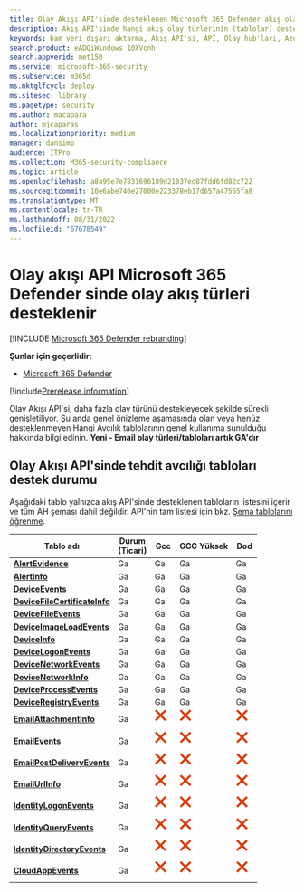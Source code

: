 ```yaml
---
title: Olay Akışı API'sinde desteklenen Microsoft 365 Defender akış olayı türleri
description: Akış API'sinde hangi akış olay türlerinin (tablolar) desteklendiği hakkında bilgi edinin
keywords: ham veri dışarı aktarma, Akış API'si, API, Olay hub'ları, Azure depolama, depolama hesabı, Tehdit Avcılığı, ham veri paylaşımı
search.product: eADQiWindows 10XVcnh
search.appverid: met150
ms.service: microsoft-365-security
ms.subservice: m365d
ms.mktglfcycl: deploy
ms.sitesec: library
ms.pagetype: security
ms.author: macapara
author: mjcaparas
ms.localizationpriority: medium
manager: dansimp
audience: ITPro
ms.collection: M365-security-compliance
ms.topic: article
ms.openlocfilehash: a8a95e7e7831696189d21037ed87fdd6fd82c722
ms.sourcegitcommit: 10e6abe740e27000e223378eb17d657a47555fa8
ms.translationtype: MT
ms.contentlocale: tr-TR
ms.lasthandoff: 08/31/2022
ms.locfileid: "67678549"
---
```

# <a name="supported-microsoft-365-defender-streaming-event-types-in-event-streaming-api"></a>Olay akışı API Microsoft 365 Defender sinde olay akış türleri desteklenir

[!INCLUDE [Microsoft 365 Defender rebranding](../../includes/microsoft-defender.md)]

**Şunlar için geçerlidir:**
- [Microsoft 365 Defender](https://go.microsoft.com/fwlink/?linkid=2118804)

[!include[Prerelease information](../../includes/prerelease.md)]


Olay Akışı API'si, daha fazla olay türünü destekleyecek şekilde sürekli genişletiliyor. Şu anda genel önizleme aşamasında olan veya henüz desteklenmeyen Hangi Avcılık tablolarının genel kullanıma sunulduğu hakkında bilgi edinin. 
**Yeni - Email olay türleri/tabloları artık GA'dır**

## <a name="hunting-tables-support-status-in-event-streaming-api"></a>Olay Akışı API'sinde tehdit avcılığı tabloları destek durumu

Aşağıdaki tablo yalnızca akış API'sinde desteklenen tabloların listesini içerir ve tüm AH şeması dahil değildir. API'nin tam listesi için bkz. [Şema tablolarını öğrenme](advanced-hunting-schema-tables.md#learn-the-schema-tables).

| Tablo adı | Durum<br>(Ticari) | Gcc | GCC Yüksek | Dod |
|----|----|----|----|----|
| **[AlertEvidence](advanced-hunting-alertevidence-table.md)** | Ga | Ga | Ga | Ga |
| **[AlertInfo](advanced-hunting-alertinfo-table.md)** | Ga | Ga | Ga | Ga |
| **[DeviceEvents](advanced-hunting-deviceevents-table.md)** |Ga | Ga | Ga | Ga |
| **[DeviceFileCertificateInfo](advanced-hunting-DeviceFileCertificateInfo-table.md)** |Ga | Ga | Ga | Ga |
| **[DeviceFileEvents](advanced-hunting-devicefileevents-table.md)** | Ga | Ga | Ga | Ga |
| **[DeviceImageLoadEvents](advanced-hunting-deviceimageloadevents-table.md)** | Ga | Ga | Ga | Ga |
| **[DeviceInfo](advanced-hunting-deviceinfo-table.md)** | Ga | Ga | Ga | Ga |
| **[DeviceLogonEvents](advanced-hunting-devicelogonevents-table.md)** | Ga | Ga | Ga | Ga |
| **[DeviceNetworkEvents](advanced-hunting-devicenetworkevents-table.md)** |Ga | Ga | Ga | Ga |
| **[DeviceNetworkInfo](advanced-hunting-devicenetworkinfo-table.md)** | Ga | Ga | Ga | Ga |
| **[DeviceProcessEvents](advanced-hunting-deviceprocessevents-table.md)** | Ga | Ga | Ga | Ga |
| **[DeviceRegistryEvents](advanced-hunting-deviceregistryevents-table.md)** | Ga | Ga | Ga | Ga |
| **[EmailAttachmentInfo](advanced-hunting-emailattachmentinfo-table.md)** | Ga |![Hayır](../defender-endpoint/images/svg/check-no.svg)|![Hayır](../defender-endpoint/images/svg/check-no.svg)|![Hayır](../defender-endpoint/images/svg/check-no.svg)|
| **[EmailEvents](advanced-hunting-emailevents-table.md)** | Ga |![Hayır](../defender-endpoint/images/svg/check-no.svg)|![Hayır](../defender-endpoint/images/svg/check-no.svg)|![Hayır](../defender-endpoint/images/svg/check-no.svg)|
| **[EmailPostDeliveryEvents](advanced-hunting-emailpostdeliveryevents-table.md)** | Ga |![Hayır](../defender-endpoint/images/svg/check-no.svg)|![Hayır](../defender-endpoint/images/svg/check-no.svg)|![Hayır](../defender-endpoint/images/svg/check-no.svg)|
| **[EmailUrlInfo](advanced-hunting-emailurlinfo-table.md)** | Ga |![Hayır](../defender-endpoint/images/svg/check-no.svg)|![Hayır](../defender-endpoint/images/svg/check-no.svg)|![Hayır](../defender-endpoint/images/svg/check-no.svg)|
| **[IdentityLogonEvents](advanced-hunting-identitylogonevents-table.md)**|Ga|![Hayır](../defender-endpoint/images/svg/check-no.svg)|![Hayır](../defender-endpoint/images/svg/check-no.svg)|![Hayır](../defender-endpoint/images/svg/check-no.svg)|
| **[IdentityQueryEvents](advanced-hunting-identityqueryevents-table.md)**|Ga|![Hayır](../defender-endpoint/images/svg/check-no.svg)|![Hayır](../defender-endpoint/images/svg/check-no.svg)|![Hayır](../defender-endpoint/images/svg/check-no.svg)|
| **[IdentityDirectoryEvents](advanced-hunting-identitydirectoryevents-table.md)**|Ga|![Hayır](../defender-endpoint/images/svg/check-no.svg)|![Hayır](../defender-endpoint/images/svg/check-no.svg)|![Hayır](../defender-endpoint/images/svg/check-no.svg)|
| **[CloudAppEvents](advanced-hunting-cloudappevents-table.md)**|Ga|![Hayır](../defender-endpoint/images/svg/check-no.svg)|![Hayır](../defender-endpoint/images/svg/check-no.svg)|![Hayır](../defender-endpoint/images/svg/check-no.svg)|
